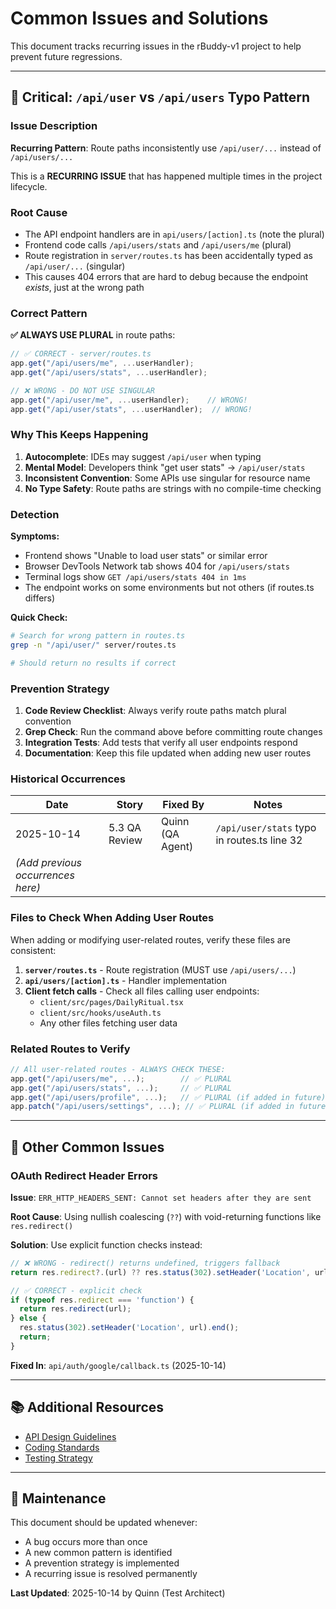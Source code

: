 # Common Issues and Solutions

This document tracks recurring issues in the rBuddy-v1 project to help prevent future regressions.

---

## 🚨 Critical: `/api/user` vs `/api/users` Typo Pattern

### Issue Description

**Recurring Pattern**: Route paths inconsistently use `/api/user/...` instead of `/api/users/...`

This is a **RECURRING ISSUE** that has happened multiple times in the project lifecycle.

### Root Cause

- The API endpoint handlers are in `api/users/[action].ts` (note the plural)
- Frontend code calls `/api/users/stats` and `/api/users/me` (plural)
- Route registration in `server/routes.ts` has been accidentally typed as `/api/user/...` (singular)
- This causes 404 errors that are hard to debug because the endpoint *exists*, just at the wrong path

### Correct Pattern

**✅ ALWAYS USE PLURAL** in route paths:

```typescript
// ✅ CORRECT - server/routes.ts
app.get("/api/users/me", ...userHandler);
app.get("/api/users/stats", ...userHandler);

// ❌ WRONG - DO NOT USE SINGULAR
app.get("/api/user/me", ...userHandler);    // WRONG!
app.get("/api/user/stats", ...userHandler);  // WRONG!
```

### Why This Keeps Happening

1. **Autocomplete**: IDEs may suggest `/api/user` when typing
2. **Mental Model**: Developers think "get user stats" → `/api/user/stats`
3. **Inconsistent Convention**: Some APIs use singular for resource name
4. **No Type Safety**: Route paths are strings with no compile-time checking

### Detection

**Symptoms:**
- Frontend shows "Unable to load user stats" or similar error
- Browser DevTools Network tab shows 404 for `/api/users/stats`
- Terminal logs show `GET /api/users/stats 404 in 1ms`
- The endpoint works on some environments but not others (if routes.ts differs)

**Quick Check:**
```bash
# Search for wrong pattern in routes.ts
grep -n "/api/user/" server/routes.ts

# Should return no results if correct
```

### Prevention Strategy

1. **Code Review Checklist**: Always verify route paths match plural convention
2. **Grep Check**: Run the command above before committing route changes
3. **Integration Tests**: Add tests that verify all user endpoints respond
4. **Documentation**: Keep this file updated when adding new user routes

### Historical Occurrences

| Date | Story | Fixed By | Notes |
|------|-------|----------|-------|
| 2025-10-14 | 5.3 QA Review | Quinn (QA Agent) | `/api/user/stats` typo in routes.ts line 32 |
| *(Add previous occurrences here)* | | | |

### Files to Check When Adding User Routes

When adding or modifying user-related routes, verify these files are consistent:

1. **`server/routes.ts`** - Route registration (MUST use `/api/users/...`)
2. **`api/users/[action].ts`** - Handler implementation
3. **Client fetch calls** - Check all files calling user endpoints:
   - `client/src/pages/DailyRitual.tsx`
   - `client/src/hooks/useAuth.ts`
   - Any other files fetching user data

### Related Routes to Verify

```typescript
// All user-related routes - ALWAYS CHECK THESE:
app.get("/api/users/me", ...);        // ✅ PLURAL
app.get("/api/users/stats", ...);     // ✅ PLURAL
app.get("/api/users/profile", ...);   // ✅ PLURAL (if added in future)
app.patch("/api/users/settings", ...); // ✅ PLURAL (if added in future)
```

---

## 🔧 Other Common Issues

### OAuth Redirect Header Errors

**Issue**: `ERR_HTTP_HEADERS_SENT: Cannot set headers after they are sent`

**Root Cause**: Using nullish coalescing (`??`) with void-returning functions like `res.redirect()`

**Solution**: Use explicit function checks instead:
```typescript
// ❌ WRONG - redirect() returns undefined, triggers fallback
return res.redirect?.(url) ?? res.status(302).setHeader('Location', url).end();

// ✅ CORRECT - explicit check
if (typeof res.redirect === 'function') {
  return res.redirect(url);
} else {
  res.status(302).setHeader('Location', url).end();
  return;
}
```

**Fixed In**: `api/auth/google/callback.ts` (2025-10-14)

---

## 📚 Additional Resources

- [API Design Guidelines](./architecture/6-api-design-and-integration.md)
- [Coding Standards](./architecture/coding-standards.md)
- [Testing Strategy](./testing/testing-strategy.md)

---

## 🔄 Maintenance

This document should be updated whenever:
- A bug occurs more than once
- A new common pattern is identified
- A prevention strategy is implemented
- A recurring issue is resolved permanently

**Last Updated**: 2025-10-14 by Quinn (Test Architect)
